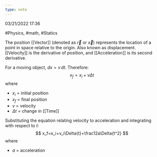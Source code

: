 ```yaml
---
type: note
---
```

03/21/2022 17:36

  #Physics, #math, #Statics 

The position [[Vector]] (denoted as $\vec r$ or $\vec x$) represents the location of a point in space relative to the origin. Also known as displacement. [[Velocity]] is the derivative of position, and [[Acceleration]] is its second derivative. 

For a moving object, $dx = v\,dt$. Therefore:
$$
x_f=x_i+v\Delta t
$$
where
- $x_i$ = initial position
- $x_f$ = final position
- $v$ = velocity
- $\Delta t$ = change in [[Time]]

Substituting the equation relating velocity to acceleration and integrating with respect to $t$:
$$
x_f=x_i+v_i\Delta{t}+\frac12a\Delta{t^2}
$$
where
- $a$ = acceleration